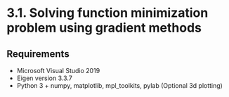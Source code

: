 # 3.1. Solving function minimization problem using gradient methods
## Requirements
- Microsoft Visual Studio 2019
- Eigen version 3.3.7
- Python 3 + numpy, matplotlib, mpl_toolkits, pylab (Optional 3d plotting)
